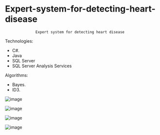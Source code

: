 # Expert-system-for-detecting-heart-disease
                  Expert system for detecting heart disease


Technologies: 
- C#.
- Java
- SQL Server
- SQL Server Analysis Services

Algorithms:
- Bayes.
- ID3.


![image](https://user-images.githubusercontent.com/115164036/194603582-6a8c10f8-5179-4d32-9117-3cfe271b43f2.png)

![image](https://user-images.githubusercontent.com/115164036/194603757-7c90bddc-66c0-4916-be1d-96a35547c9b2.png)

![image](https://user-images.githubusercontent.com/115164036/194603895-405a769d-5816-46ea-b6b5-dcda22a808bb.png)

![image](https://user-images.githubusercontent.com/115164036/194603796-a2fec12b-c676-4aae-aec4-09ee674351b6.png)
